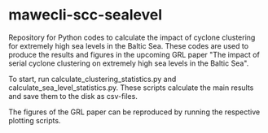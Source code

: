 # mawecli-scc-sealevel
Repository for Python codes to calculate the impact of cyclone clustering for extremely high sea levels in the Baltic Sea. These codes are used to produce the results and figures in the upcoming GRL paper "The impact of serial cyclone clustering on extremely high sea levels in the Baltic Sea".

To start, run calculate_clustering_statistics.py and calculate_sea_level_statistics.py. These scripts calculate the main results and save them to the disk as csv-files. 

The figures of the GRL paper can be reproduced by running the respective plotting scripts. 
